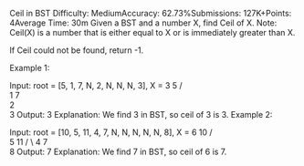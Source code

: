 Ceil in BST
Difficulty: MediumAccuracy: 62.73%Submissions: 127K+Points: 4Average Time: 30m
Given a BST and a number X, find Ceil of X.
Note: Ceil(X) is a number that is either equal to X or is immediately greater than X.

If Ceil could not be found, return -1.

Example 1:

Input: root = [5, 1, 7, N, 2, N, N, N, 3], X = 3
      5
    /   \
   1     7
    \
     2 
      \
       3
Output: 3
Explanation: We find 3 in BST, so ceil of 3 is 3.
Example 2:

Input: root = [10, 5, 11, 4, 7, N, N, N, N, N, 8], X = 6
     10
    /  \
   5    11
  / \ 
 4   7
      \
       8
Output: 7
Explanation: We find 7 in BST, so ceil of 6 is 7.
